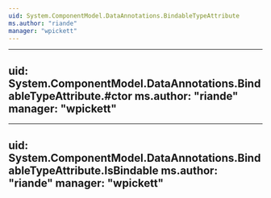 ```yaml
---
uid: System.ComponentModel.DataAnnotations.BindableTypeAttribute
ms.author: "riande"
manager: "wpickett"
---
```


---
uid: System.ComponentModel.DataAnnotations.BindableTypeAttribute.#ctor
ms.author: "riande"
manager: "wpickett"
---

---
uid: System.ComponentModel.DataAnnotations.BindableTypeAttribute.IsBindable
ms.author: "riande"
manager: "wpickett"
---
